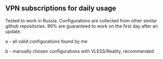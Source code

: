 ## VPN subscriptions for daily usage
Tested to work in Russia. Configurations are collected from other similar github repositories. 99% are guaranteed to work on the first day after an update.

a - all valid configurations found by me

b - manually chosen configurations with VLESS/Reality, recommended
